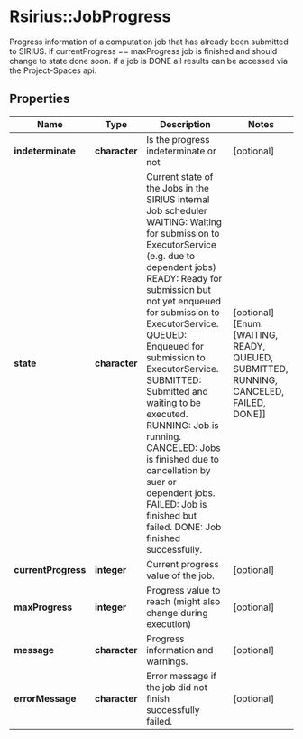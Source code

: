 # Rsirius::JobProgress

Progress information of a computation job that has already been submitted to SIRIUS.  if  currentProgress == maxProgress job is finished and should change to state done soon.  if a job is DONE all results can be accessed via the Project-Spaces api.

## Properties
Name | Type | Description | Notes
------------ | ------------- | ------------- | -------------
**indeterminate** | **character** | Is the progress indeterminate or not | [optional] 
**state** | **character** | Current state of the Jobs in the SIRIUS internal Job scheduler           WAITING: Waiting for submission to ExecutorService (e.g. due to dependent jobs)          READY: Ready for submission but not yet enqueued for submission to ExecutorService.          QUEUED: Enqueued for submission to ExecutorService.          SUBMITTED: Submitted and waiting to be executed.          RUNNING: Job is running.          CANCELED: Jobs is finished due to cancellation by suer or dependent jobs.          FAILED: Job is finished but failed.          DONE: Job finished successfully. | [optional] [Enum: [WAITING, READY, QUEUED, SUBMITTED, RUNNING, CANCELED, FAILED, DONE]] 
**currentProgress** | **integer** | Current progress value of the job. | [optional] 
**maxProgress** | **integer** | Progress value to reach (might also change during execution) | [optional] 
**message** | **character** | Progress information and warnings. | [optional] 
**errorMessage** | **character** | Error message if the job did not finish successfully failed. | [optional] 


